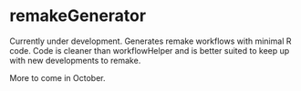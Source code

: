 # remakeGenerator
Currently under development. Generates remake workflows with minimal R code.
Code is cleaner than workflowHelper and is better suited to keep up 
with new developments to remake. 

More to come in October.
